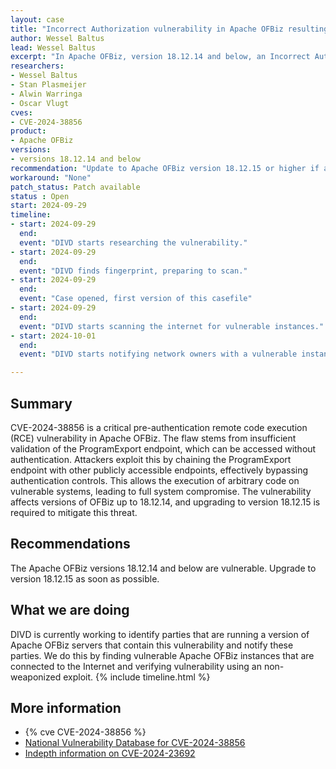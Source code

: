 ```yaml
---
layout: case
title: "Incorrect Authorization vulnerability in Apache OFBiz resulting in RCE"
author: Wessel Baltus
lead: Wessel Baltus
excerpt: "In Apache OFBiz, version 18.12.14 and below, an Incorrect Authorization vulnerability exists that allows pre-authentication remote code execution (RCE) resulting in an attacker being able to execute arbitrary commands on the affected system by sending a specially crafted HTTP request."
researchers:
- Wessel Baltus 
- Stan Plasmeijer
- Alwin Warringa
- Oscar Vlugt
cves:
- CVE-2024-38856
product:
- Apache OFBiz
versions: 
- versions 18.12.14 and below
recommendation: "Update to Apache OFBiz version 18.12.15 or higher if available"
workaround: "None"
patch_status: Patch available
status : Open
start: 2024-09-29
timeline:
- start: 2024-09-29
  end:
  event: "DIVD starts researching the vulnerability."
- start: 2024-09-29
  end:
  event: "DIVD finds fingerprint, preparing to scan."
- start: 2024-09-29
  end:
  event: "Case opened, first version of this casefile"
- start: 2024-09-29
  end:
  event: "DIVD starts scanning the internet for vulnerable instances."
- start: 2024-10-01
  end:
  event: "DIVD starts notifying network owners with a vulnerable instance in their network"

---
```


## Summary

CVE-2024-38856 is a critical pre-authentication remote code execution (RCE) vulnerability in Apache OFBiz. The flaw stems from insufficient validation of the ProgramExport endpoint, which can be accessed without authentication. Attackers exploit this by chaining the ProgramExport endpoint with other publicly accessible endpoints, effectively bypassing authentication controls. This allows the execution of arbitrary code on vulnerable systems, leading to full system compromise. The vulnerability affects versions of OFBiz up to 18.12.14, and upgrading to version 18.12.15 is required to mitigate this threat.

## Recommendations

The Apache OFBiz versions 18.12.14 and below are vulnerable. Upgrade to version 18.12.15 as soon as possible.

## What we are doing

DIVD is currently working to identify parties that are running a version of Apache OFBiz servers that contain this vulnerability and notify these parties. We do this by finding vulnerable Apache OFBiz instances that are connected to the Internet and verifying vulnerability using an non-weaponized exploit.
{% include timeline.html %}

## More information

* {% cve CVE-2024-38856 %}
* [National Vulnerability Database for CVE-2024-38856](https://nvd.nist.gov/vuln/detail/CVE-2024-38856)
* [Indepth information on CVE-2024-23692](https://www.zscaler.com/blogs/security-research/cve-2024-38856-pre-auth-rce-vulnerability-apache-ofbiz)
